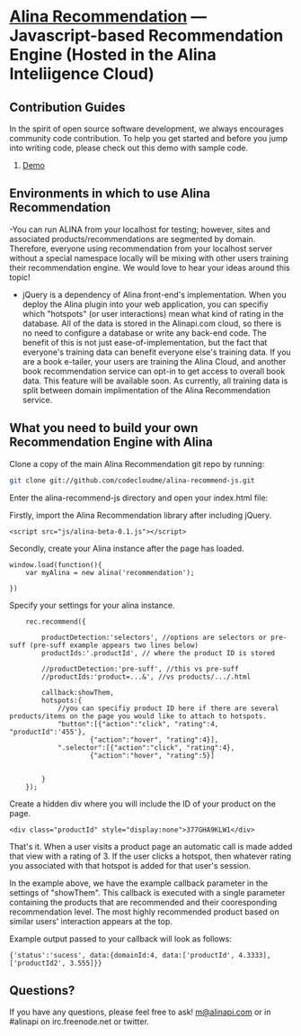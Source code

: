 [Alina Recommendation](http://alinapi.com/) — Javascript-based  Recommendation Engine (Hosted in the Alina Inteliigence Cloud)
==================================================

Contribution Guides
--------------------------------------

In the spirit of open source software development, we always encourages community code contribution. To help you get started and before you jump into writing code, please check out this demo with sample code.

1. [Demo](http://alinapi.com/demos/recommend)



Environments in which to use Alina Recommendation
--------------------------------------

-You can run ALINA from your localhost for testing; however, sites and associated products/recommendations are segmented by domain. Therefore, everyone using recommendation from your localhost server without a special namespace locally will be mixing with other users training their recommendation engine. We would love to hear your ideas around this topic!

- jQuery is a dependency of Alina front-end's implementation. When you deploy the Alina plugin into your web application, you can specifiy which "hotspots" (or user interactions) mean what kind of rating in the database. All of the data is stored in the Alinapi.com cloud, so there is no need to configure a database or write any back-end code. The benefit of this is not just ease-of-implementation, but the fact that everyone's training data can benefit everyone else's training data. If you are a book e-tailer, your users are training the Alina Cloud, and another book recommendation service can opt-in to get access to overall book data. 
This feature will be available soon. As currently, all training data is split between domain implimentation of the Alina Recommendation service. 

What you need to build your own Recommendation Engine with Alina
--------------------------------------

Clone a copy of the main Alina Recommendation git repo by running:

```bash
git clone git://github.com/codecloudme/alina-recommend-js.git
```

Enter the alina-recommend-js directory and open your index.html file:

Firstly, import the Alina Recommendation library after including jQuery.

```
<script src="js/alina-beta-0.1.js"></script>
```

Secondly, create your Alina instance after the page has loaded.
```
window.load(function(){
	var myAlina = new alina('recommendation');

})

```
Specify your settings for your alina instance.

```
	rec.recommend({
		
		productDetection:'selectors', //options are selectors or pre-suff (pre-suff example appears two lines below)
		productIds:'.productId', // where the product ID is stored

		//productDetection:'pre-suff', //this vs pre-suff
		//productIds:'product=...&', //vs products/.../.html

		callback:showThem,
		hotspots:{
			//you can specifiy product ID here if there are several products/items on the page you would like to attach to hotspots.
			"button":[{"action":"click", "rating":4, "productId":'455'},
					{"action":"hover", "rating":4}],
			".selector":[{"action":"click", "rating":4},
					{"action":"hover", "rating":5}]		
			

		}
	});
```

Create a hidden div where you will include the ID of your product on the page.
```
<div class="productId" style="display:none">377GHA9KLW1</div>
```

That's it. When a user visits a product page an automatic call is made added that view with a rating of 3. If the user clicks a hotspot, then whatever rating you associated with that hotspot is added for that user's session. 

In the example above, we have the example callback parameter in the settings of "showThem". This callback is executed with a single parameter containing the products that are recommended and their cooresponding recommendation level. The most highly recommended product based on similar users' interaction appears at the top. 

Example output passed to your callback will look as follows:
```
{'status':'sucess', data:{domainId:4, data:['productId', 4.3333], ['productId2', 3.555]}}
```


Questions?
----------

If you have any questions, please feel free to ask!
[m@alinapi.com](mailto:m@alinapi.com) or in #alinapi on irc.freenode.net or twitter.
